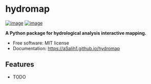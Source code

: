 # hydromap


[![image](https://img.shields.io/pypi/v/hydromap.svg)](https://pypi.python.org/pypi/hydromap)
[![image](https://img.shields.io/conda/vn/conda-forge/hydromap.svg)](https://anaconda.org/conda-forge/hydromap)


**A Python package for hydrological analysis interactive mapping.**


-   Free software: MIT license
-   Documentation: https://aSalih1.github.io/hydromap
    

## Features

-   TODO

